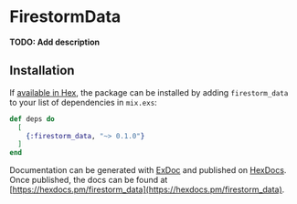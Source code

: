 # FirestormData

**TODO: Add description**

## Installation

If [available in Hex](https://hex.pm/docs/publish), the package can be installed
by adding `firestorm_data` to your list of dependencies in `mix.exs`:

```elixir
def deps do
  [
    {:firestorm_data, "~> 0.1.0"}
  ]
end
```

Documentation can be generated with [ExDoc](https://github.com/elixir-lang/ex_doc)
and published on [HexDocs](https://hexdocs.pm). Once published, the docs can
be found at [https://hexdocs.pm/firestorm_data](https://hexdocs.pm/firestorm_data).

